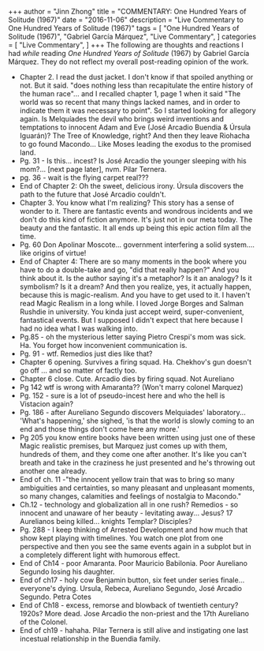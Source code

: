 +++
author = "Jinn Zhong"
title = "COMMENTARY: One Hundred Years of Solitude (1967)"
date = "2016-11-06"
description = "Live Commentary to One Hundred Years of Solitude (1967)"
tags = [
    "One Hundred Years of Solitude (1967)",
    "Gabriel García Márquez",
    "Live Commentary",
]
categories = [
    "Live Commentary",
]
+++
The following are thoughts and reactions I had _while_ reading _One Hundred Years of Solitude_ (1967) by Gabriel García Márquez. They do not reflect my overall post-reading opinion of the work.

* Chapter 2. I read the dust jacket. I don't know if that spoiled anything or not. But it said. "does nothing less than recapitulate the entire history of the human race"... and I recalled chapter 1, page 1 when it said "The world was so recent that many things lacked names, and in order to indicate them it was necessary to point". So I started looking for allegory again. Is Melquíades the devil who brings weird inventions and temptations to innocent Adam and Eve (José Arcadio Buendia & Úrsula Iguarán)? The Tree of Knowledge, right? And then they leave Riohacha to go found Macondo... Like Moses leading the exodus to the promised land.
* Pg. 31 - Is this... incest? Is José Arcadio the younger sleeping with his mom?... [next page later], nvm. Pilar Ternera.
* pg. 36 - wait is the flying carpet real???
* End of Chapter 2: Oh the sweet, delicious irony. Úrsula discovers the path to the future that José Arcadio couldn't.
* Chapter 3. You know what I'm realizing? This story has a sense of wonder to it. There are fantastic events and wondrous incidents and we don't do this kind of fiction anymore. It's just not in our meta today. The beauty and the fantastic. It all ends up being this epic action film all the time.
* Pg. 60 Don Apolinar Moscote... government interfering a solid system.... like origins of virtue!
* End of Chapter 4: There are so many moments in the book where you have to do a double-take and go, "did that really happen?" And you think about it. Is the author saying it's a metaphor? Is it an analogy? Is it symbolism? Is it a dream? And then you realize, yes, it actually happen, because this is magic-realism. And you have to get used to it. I haven't read Magic Realism in a long while. I loved Jorge Borges and Salman Rushdie in university. You kinda just accept weird, super-convenient, fantastical events. But I supposed I didn't expect that here because I had no idea what I was walking into.
* Pg.85 - oh the mysterious letter saying Pietro Crespi's mom was sick. Ha. You forget how inconvenient communication is.
* Pg. 91 - wtf. Remedios just dies like that?
* Chapter 6 opening. Survives a firing squad. Ha. Chekhov's gun doesn't go off ... and so matter of factly too.
* Chapter 6 close. Cute. Arcadio dies by firing squad. Not Aureliano
* Pg 142 wtf is wrong with Amaranta?? (Won't marry colonel Marquez)
* Pg. 152 - sure is a lot of pseudo-incest here and who the hell is Vistacion again?
* Pg. 186 - after Aureliano Segundo discovers Melquiades' laboratory... 'What's happening,' she sighed, 'is that the world is slowly coming to an end and those things don't come here any more.'
* Pg 205 you know entire books have been written using just one of these Magic realistic premises, but Marquez just comes up with them, hundreds of them, and they come one after another. It's like you can't breath and take in the craziness he just presented and he's throwing out another one already.
* End of ch. 11 -"the innocent yellow train that was to bring so many ambiguities and certainties, so many pleasant and unpleasant moments, so many changes, calamities and feelings of nostalgia to Macondo."
* Ch.12 - technology and globalization all in one rush? Remedios - so innocent and unaware of her beauty - levitating away... Jesus? 17 Aurelianos being killed... knights Templar? Disciples?
* Pg. 288 - I keep thinking of Arrested Development and how much that show kept playing with timelines. You watch one plot from one perspective and then you see the same events again in a subplot but in a completely different light with humorous effect.
* End of Ch14 - poor Amaranta. Poor Mauricio Babilonia.  Poor Aureliano Segundo losing his daughter.
* End of ch17 - holy cow Benjamin button, six feet under series finale... everyone's dying. Ursula, Rebeca, Aureliano Segundo, José Arcadio Segundo. Petra Cotes
* End of Ch18 - excess, remorse and blowback of twentieth century? 1920s? More dead. Jose Arcadio the non-priest and the 17th Aureliano of the Colonel.
* End of ch19 - hahaha. Pilar Ternera is still alive and instigating one last incestual relationship in the Buendia family.
